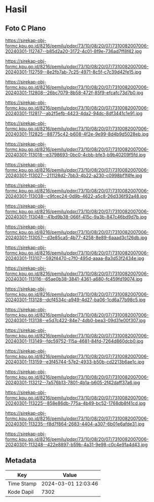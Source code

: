 # Hasil

## Foto C Plano

https://sirekap-obj-formc.kpu.go.id/8216/pemilu/pdpr/73/10/08/20/07/7310082007006-20240301-112747--b85d2a20-3172-4c01-8f9e-736ad7ff8f42.jpg

https://sirekap-obj-formc.kpu.go.id/8216/pemilu/pdpr/73/10/08/20/07/7310082007006-20240301-112759--8e2fb7ab-7c25-4971-8c5f-c7c39d42fe15.jpg

https://sirekap-obj-formc.kpu.go.id/8216/pemilu/pdpr/73/10/08/20/07/7310082007006-20240301-112808--26bc7079-8b58-472f-85f9-efcafc73d7b0.jpg

https://sirekap-obj-formc.kpu.go.id/8216/pemilu/pdpr/73/10/08/20/07/7310082007006-20240301-112817--ab2f5efb-4423-4da2-94dc-8df3441c1e91.jpg

https://sirekap-obj-formc.kpu.go.id/8216/pemilu/pdpr/73/10/08/20/07/7310082007006-20240301-112825--88775c42-b608-4f2e-9e99-8d4b9d5028eb.jpg

https://sirekap-obj-formc.kpu.go.id/8216/pemilu/pdpr/73/10/08/20/07/7310082007006-20240301-113018--e3798693-0bc0-4cbb-bfe3-b9b40209f5fd.jpg

https://sirekap-obj-formc.kpu.go.id/8216/pemilu/pdpr/73/10/08/20/07/7310082007006-20240301-113027--211128d2-7bb3-4b22-a230-c0998bf1f4fe.jpg

https://sirekap-obj-formc.kpu.go.id/8216/pemilu/pdpr/73/10/08/20/07/7310082007006-20240301-113038--c9fcec24-0d9b-4622-a5c8-26d336f92a48.jpg

https://sirekap-obj-formc.kpu.go.id/8216/pemilu/pdpr/73/10/08/20/07/7310082007006-20240301-113048--41bd9b38-066f-415c-9a3b-847c46bd9d7b.jpg

https://sirekap-obj-formc.kpu.go.id/8216/pemilu/pdpr/73/10/08/20/07/7310082007006-20240301-113057--d3e85ca5-4b77-4258-8e89-6aaad3c126db.jpg

https://sirekap-obj-formc.kpu.go.id/8216/pemilu/pdpr/73/10/08/20/07/7310082007006-20240301-113107--592f4470-c7f0-495d-aaaa-8a3d53f2434e.jpg

https://sirekap-obj-formc.kpu.go.id/8216/pemilu/pdpr/73/10/08/20/07/7310082007006-20240301-113116--65ae0b38-3841-4361-a680-fc459fd19074.jpg

https://sirekap-obj-formc.kpu.go.id/8216/pemilu/pdpr/73/10/08/20/07/7310082007006-20240301-113128--dcf4534c-a949-4d27-ba06-1cd6a77b98c5.jpg

https://sirekap-obj-formc.kpu.go.id/8216/pemilu/pdpr/73/10/08/20/07/7310082007006-20240301-113138--e5d7c422-84e7-4db0-bea3-09d31e00f307.jpg

https://sirekap-obj-formc.kpu.go.id/8216/pemilu/pdpr/73/10/08/20/07/7310082007006-20240301-113149--fdc59752-115a-4681-84fd-7264d860dcb0.jpg

https://sirekap-obj-formc.kpu.go.id/8216/pemilu/pdpr/73/10/08/20/07/7310082007006-20240301-113159--e3f45744-57e2-4933-b50b-cd2213b6ae1c.jpg

https://sirekap-obj-formc.kpu.go.id/8216/pemilu/pdpr/73/10/08/20/07/7310082007006-20240301-113212--7a576b13-7801-4b1a-b605-2f42daff37a6.jpg

https://sirekap-obj-formc.kpu.go.id/8216/pemilu/pdpr/73/10/08/20/07/7310082007006-20240301-113225--858e86db-775a-4b49-bc52-1768db8f41cd.jpg

https://sirekap-obj-formc.kpu.go.id/8216/pemilu/pdpr/73/10/08/20/07/7310082007006-20240301-113235--f8d7f864-2683-4404-a307-6b01e6afde31.jpg

https://sirekap-obj-formc.kpu.go.id/8216/pemilu/pdpr/73/10/08/20/07/7310082007006-20240301-113248--422e8897-b59b-4a31-9e98-c0c4e91a4d43.jpg


## Metadata

| Key        | Value               |
| ---------- | ------------------- |
| Time Stamp | 2024-03-01 12:03:46 |
| Kode Dapil | 7302                |



